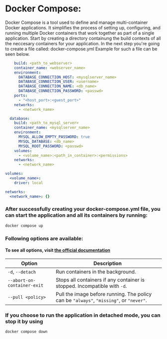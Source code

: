 # Docker Compose:
Docker Compose is a tool used to define and manage multi-container Docker applications. It simplifies the process of setting up, configuring, and running multiple Docker containers that work together as part of a single application.
Start by creating a directory containung the build contexts of all the neccesary containers for your application. In the next step you're going to create a file called: docker-compose.yml Example for such a file can be seen below.
```yaml
    build: <path_to_webserver>
    container_name: <webserver_name>
    environment:
      DATABASE_CONNECTION_HOST: <mysqlserver_name>
      DATABASE_CONNECTION_USER: <username>
      DATABASE_CONNECTION_NAME: <db_name>
      DATABASE_CONNECTION_PASSWORD: <passwd>
    ports:
      - "<host_port>:<guest_port>"
    networks:
      - <network_name>

  database:
    build: <path_to_mysql_server>
    container_name: <mysqlserver_name>
    environment:
      MYSQL_ALLOW_EMPTY_PASSWORD: true
      MYSQL_DATABASE: <db_name>
      MYSQL_ROOT_PASSWORD: <passwd>
    volumes:
      - <volume_name>:<path_in_container>:<permissions>
    networks:
      - <network_name>

volumes:
  <volume_name>:
    driver: local

networks:
  <network_name>: {}
```
### After successfully creating your docker-compose.yml file, you can start the application and all its containers by running:
```bash
docker compose up
```
### Following options are available:
#### To see all options, visit [the official documentation](https://docs.docker.com/reference/cli/docker/compose/up/)
| Option                    | Description                                                          |
|---------------------------|----------------------------------------------------------------------|
| `-d`, `--detach`          | Run containers in the background.                                    |
| `--abort-on-container-exit` | Stops all containers if any container is stopped. Incompatible with `-d`. |
| `--pull <policy>`         | Pull the image before running. The policy can be `"always"`, `"missing"`, or `"never"`. |

### If you choose to run the application in detached mode, you can stop it by using
```bash
docker compose down
```